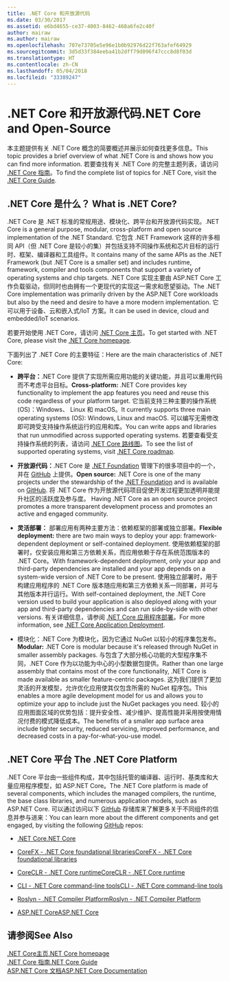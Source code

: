 ```yaml
---
title: .NET Core 和开放源代码
ms.date: 03/30/2017
ms.assetid: e6bd4655-ce37-4003-8462-468a6fe2c40f
author: mairaw
ms.author: mairaw
ms.openlocfilehash: 707e73705e5e96e1b0b92976d22f763afef64929
ms.sourcegitcommit: 3d5d33f384eeba41b2dff79d096f47ccc8d8f03d
ms.translationtype: HT
ms.contentlocale: zh-CN
ms.lasthandoff: 05/04/2018
ms.locfileid: "33389247"
---
```

# <a name="net-core-and-open-source"></a><span data-ttu-id="0ba4c-102">.NET Core 和开放源代码</span><span class="sxs-lookup"><span data-stu-id="0ba4c-102">.NET Core and Open-Source</span></span>
<span data-ttu-id="0ba4c-103">本主题提供有关 .NET Core 概念的简要概述并展示如何查找更多信息。</span><span class="sxs-lookup"><span data-stu-id="0ba4c-103">This topic provides a brief overview  of what .NET Core is and shows how you can find more information.</span></span> <span data-ttu-id="0ba4c-104">若要查找有关 .NET Core 的完整主题列表，请访问 [.NET Core 指南](../../core/index.md)。</span><span class="sxs-lookup"><span data-stu-id="0ba4c-104">To find the complete list of topics for .NET Core, visit the [.NET Core Guide](../../core/index.md).</span></span>
  
<a name="BKMK_WhatisNETCore"></a>   
## <a name="what-is-net-core"></a><span data-ttu-id="0ba4c-105">.NET Core 是什么？ </span><span class="sxs-lookup"><span data-stu-id="0ba4c-105">What is .NET Core?</span></span>  
 <span data-ttu-id="0ba4c-106">.NET Core 是 .NET 标准的常规用途、模块化、跨平台和开放源代码实现。</span><span class="sxs-lookup"><span data-stu-id="0ba4c-106">.NET Core is a general purpose, modular, cross-platform and open source implementation of the .NET Standard.</span></span> <span data-ttu-id="0ba4c-107">它包含 .NET Framework 这样的许多相同 API（但 .NET Core 是较小的集）并包括支持不同操作系统和芯片目标的运行时、框架、编译器和工具组件。</span><span class="sxs-lookup"><span data-stu-id="0ba4c-107">It contains many of the same APIs as the .NET Framework (but .NET Core is a smaller set) and includes runtime, framework, compiler and tools components that support a variety of operating systems and chip targets.</span></span> <span data-ttu-id="0ba4c-108">.NET Core 实现主要由 ASP.NET Core 工作负载驱动，但同时也由拥有一个更现代的实现这一需求和愿望驱动。</span><span class="sxs-lookup"><span data-stu-id="0ba4c-108">The .NET Core implementation was primarily driven by the ASP.NET Core workloads but also by the need and desire to have a more modern implementation.</span></span> <span data-ttu-id="0ba4c-109">它可以用于设备、云和嵌入式/IoT 方案。</span><span class="sxs-lookup"><span data-stu-id="0ba4c-109">It can be used in device, cloud and embedded/IoT scenarios.</span></span>  
  
 <span data-ttu-id="0ba4c-110">若要开始使用 .NET Core，请访问 [.NET Core 主页](https://www.microsoft.com/net/core)。</span><span class="sxs-lookup"><span data-stu-id="0ba4c-110">To get started with .NET Core, please visit the [.NET Core homepage](https://www.microsoft.com/net/core).</span></span>  
  
 <span data-ttu-id="0ba4c-111">下面列出了 .NET Core 的主要特征：</span><span class="sxs-lookup"><span data-stu-id="0ba4c-111">Here are the main characteristics of .NET Core:</span></span>  
  
-   <span data-ttu-id="0ba4c-112">**跨平台：**.NET Core 提供了实现所需应用功能的关键功能，并且可以重用代码而不考虑平台目标。</span><span class="sxs-lookup"><span data-stu-id="0ba4c-112">**Cross-platform:** .NET Core provides key functionality to implement the app features you need and reuse this code regardless of your platform target.</span></span> <span data-ttu-id="0ba4c-113">它当前支持三种主要的操作系统 (OS)：Windows、 Linux 和 macOS。</span><span class="sxs-lookup"><span data-stu-id="0ba4c-113">It currently supports three main operating systems (OS): Windows, Linux and macOS.</span></span> <span data-ttu-id="0ba4c-114">可以编写无需修改即可跨受支持操作系统运行的应用和库。</span><span class="sxs-lookup"><span data-stu-id="0ba4c-114">You can write apps and libraries that run unmodified across supported operating systems.</span></span> <span data-ttu-id="0ba4c-115">若要查看受支持操作系统的列表，请访问 [.NET Core 路线图](https://github.com/dotnet/core/blob/master/roadmap.md)。</span><span class="sxs-lookup"><span data-stu-id="0ba4c-115">To see the list of supported operating systems, visit [.NET Core roadmap](https://github.com/dotnet/core/blob/master/roadmap.md).</span></span>
  
-   <span data-ttu-id="0ba4c-116">**开放源代码：**.NET Core 是 [.NET Foundation](http://www.dotnetfoundation.org/) 管理下的很多项目中的一个，并在 [GitHub](https://github.com/) 上提供。</span><span class="sxs-lookup"><span data-stu-id="0ba4c-116">**Open source:** .NET Core is one of the many projects under the stewardship of the [.NET Foundation](http://www.dotnetfoundation.org/) and is available on [GitHub](https://github.com/).</span></span>  <span data-ttu-id="0ba4c-117">将 .NET Core 作为开放源代码项目促使开发过程更加透明并能提升社区的活跃度及参与度。 </span><span class="sxs-lookup"><span data-stu-id="0ba4c-117">Having .NET Core as an open source project promotes a more transparent development process and promotes an active and engaged community.</span></span>  
  
-   <span data-ttu-id="0ba4c-118">**灵活部署：** 部署应用有两种主要方法：依赖框架的部署或独立部署。</span><span class="sxs-lookup"><span data-stu-id="0ba4c-118">**Flexible deployment:** there are two main ways to deploy your app: framework-dependent deployment or self-contained deployment.</span></span> <span data-ttu-id="0ba4c-119">使用依赖框架的部署时，仅安装应用和第三方依赖关系，而应用依赖于存在系统范围版本的 .NET Core。</span><span class="sxs-lookup"><span data-stu-id="0ba4c-119">With framework-dependent deployment, only your app and third-party dependencies are installed and your app depends on a system-wide version of .NET Core to be present.</span></span>  <span data-ttu-id="0ba4c-120">使用独立部署时，用于构建应用程序的 .NET Core 版本随应用和第三方依赖关系一同部署，并可与其他版本并行运行。</span><span class="sxs-lookup"><span data-stu-id="0ba4c-120">With self-contained deployment, the .NET Core version used to build your application is also deployed along with your app and third-party dependencies and can run side-by-side with other versions.</span></span>    <span data-ttu-id="0ba4c-121">有关详细信息，请参阅 [.NET Core 应用程序部署](../../core/deploying/index.md)。</span><span class="sxs-lookup"><span data-stu-id="0ba4c-121">For more information, see [.NET Core Application Deployment](../../core/deploying/index.md).</span></span>

-   <span data-ttu-id="0ba4c-122">模块化：.NET Core 为模块化，因为它通过 NuGet 以较小的程序集包发布。</span><span class="sxs-lookup"><span data-stu-id="0ba4c-122">**Modular:** .NET Core is modular because it's released through NuGet in smaller assembly packages.</span></span> <span data-ttu-id="0ba4c-123">与包含了大部分核心功能的大型程序集不同，.NET Core 作为以功能为中心的小型数据包提供。</span><span class="sxs-lookup"><span data-stu-id="0ba4c-123">Rather than one large assembly that contains most of the core functionality, .NET Core is made available as smaller feature-centric packages.</span></span> <span data-ttu-id="0ba4c-124">这为我们提供了更加灵活的开发模型，允许优化应用使其仅包含所需的 NuGet 程序包。</span><span class="sxs-lookup"><span data-stu-id="0ba4c-124">This enables a more agile development model for us and allows you to optimize your app to include just the NuGet packages you need.</span></span> <span data-ttu-id="0ba4c-125">较小的应用图面区域的优势包括：提升安全性、减少维护、提高性能并采用按使用情况付费的模式降低成本。</span><span class="sxs-lookup"><span data-stu-id="0ba4c-125">The benefits of a smaller app surface area include tighter security, reduced servicing, improved performance, and decreased costs in a pay-for-what-you-use model.</span></span>  
  
## <a name="the-net-core-platform"></a><span data-ttu-id="0ba4c-126">.NET Core 平台 </span><span class="sxs-lookup"><span data-stu-id="0ba4c-126">The .NET Core Platform</span></span>  
 <span data-ttu-id="0ba4c-127">.NET Core 平台由一些组件构成，其中包括托管的编译器、运行时、基类库和大量应用程序模型，如 ASP.NET Core。</span><span class="sxs-lookup"><span data-stu-id="0ba4c-127">The .NET Core platform is made of several components, which includes the managed compilers, the runtime, the base class libraries, and numerous application models, such as ASP.NET Core.</span></span> <span data-ttu-id="0ba4c-128">可以通过访问以下 [GitHub](https://github.com/) 存储库来了解更多关于不同组件的信息并参与进来：</span><span class="sxs-lookup"><span data-stu-id="0ba4c-128">You can learn more about the different components and get engaged, by visiting the following [GitHub](https://github.com/) repos:</span></span>  
  
-   [<span data-ttu-id="0ba4c-129">.NET Core</span><span class="sxs-lookup"><span data-stu-id="0ba4c-129">.NET Core</span></span>](https://github.com/dotnet/core)  
  
-   [<span data-ttu-id="0ba4c-130">CoreFX - .NET Core foundational libraries</span><span class="sxs-lookup"><span data-stu-id="0ba4c-130">CoreFX - .NET Core foundational libraries</span></span>](https://github.com/dotnet/corefx)  
  
-   [<span data-ttu-id="0ba4c-131">CoreCLR - .NET Core runtime</span><span class="sxs-lookup"><span data-stu-id="0ba4c-131">CoreCLR - .NET Core runtime</span></span>](https://github.com/dotnet/coreclr)  
  
-   [<span data-ttu-id="0ba4c-132">CLI - .NET Core command-line tools</span><span class="sxs-lookup"><span data-stu-id="0ba4c-132">CLI - .NET Core command-line tools</span></span>](https://github.com/dotnet/cli)  
  
-   [<span data-ttu-id="0ba4c-133">Roslyn - .NET Compiler Platform</span><span class="sxs-lookup"><span data-stu-id="0ba4c-133">Roslyn - .NET Compiler Platform</span></span>](https://github.com/dotnet/roslyn)  
  
-   [<span data-ttu-id="0ba4c-134">ASP.NET Core</span><span class="sxs-lookup"><span data-stu-id="0ba4c-134">ASP.NET Core</span></span>](https://github.com/aspnet/home)  
  
## <a name="see-also"></a><span data-ttu-id="0ba4c-135">请参阅</span><span class="sxs-lookup"><span data-stu-id="0ba4c-135">See Also</span></span>  
 [<span data-ttu-id="0ba4c-136">.NET Core主页</span><span class="sxs-lookup"><span data-stu-id="0ba4c-136">.NET Core homepage</span></span>](https://www.microsoft.com/net/core)  
 [<span data-ttu-id="0ba4c-137">.NET Core 指南</span><span class="sxs-lookup"><span data-stu-id="0ba4c-137">.NET Core Guide</span></span>](../../core/index.md)  
 [<span data-ttu-id="0ba4c-138">ASP.NET Core 文档</span><span class="sxs-lookup"><span data-stu-id="0ba4c-138">ASP.NET Core Documentation</span></span>](/aspnet/core/)
